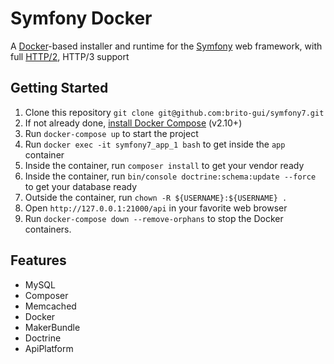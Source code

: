 # Symfony Docker

A [Docker](https://www.docker.com/)-based installer and runtime for the [Symfony](https://symfony.com) web framework, with full [HTTP/2](https://symfony.com/doc/current/weblink.html), HTTP/3 support

## Getting Started

1. Clone this repository `git clone git@github.com:brito-gui/symfony7.git`
2. If not already done, [install Docker Compose](https://docs.docker.com/compose/install/) (v2.10+)
3. Run `docker-compose up` to start the project
4. Run `docker exec -it symfony7_app_1 bash` to get inside the `app` container
5. Inside the container, run `composer install` to get your vendor ready
6. Inside the container, run `bin/console doctrine:schema:update --force` to get your database ready
7. Outside the container, run `chown -R ${USERNAME}:${USERNAME} .`
8. Open `http://127.0.0.1:21000/api` in your favorite web browser
9. Run `docker-compose down --remove-orphans` to stop the Docker containers.

## Features

* MySQL
* Composer
* Memcached
* Docker
* MakerBundle
* Doctrine
* ApiPlatform
